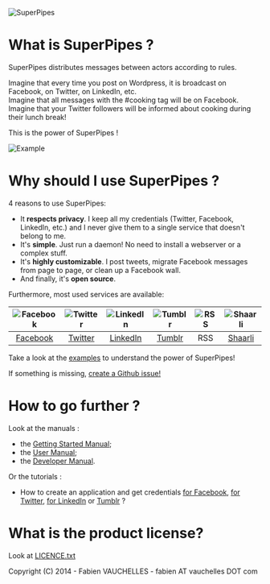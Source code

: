 ![SuperPipes](https://raw2.github.com/fabienvauchelles/superpipes/master/docs/images/logo_slogan238.png)


# What is SuperPipes ?

SuperPipes distributes messages between actors according to rules.

Imagine that every time you post on Wordpress, it is broadcast on Facebook, on Twitter, on LinkedIn, etc.  
Imagine that all messages with the #cooking tag will be on Facebook.  
Imagine that your Twitter followers will be informed about cooking during their lunch break!  

This is the power of SuperPipes !

![Example](https://raw2.github.com/fabienvauchelles/superpipes/master/docs/images/header_example.png)


# Why should I use SuperPipes ?

4 reasons to use SuperPipes:

* It __respects privacy__. I keep all my credentials (Twitter, Facebook, LinkedIn, etc.) and I never give them to a single service that doesn't belong to me.
* It's __simple__. Just run a daemon! No need to install a webserver or a complex stuff.
* It's __highly customizable__. I post tweets, migrate Facebook messages from page to page, or clean up a Facebook wall.
* And finally, it's __open source__.


Furthermore, most used services are available:

![Facebook](https://raw2.github.com/fabienvauchelles/superpipes/master/docs/images/facebook64.png) | ![Twitter](https://raw2.github.com/fabienvauchelles/superpipes/master/docs/images/twitter64.png) | ![LinkedIn](https://raw2.github.com/fabienvauchelles/superpipes/master/docs/images/linkedin_small64.png) | ![Tumblr](https://raw2.github.com/fabienvauchelles/superpipes/master/docs/images/tumblr64.png) | ![RSS](https://raw2.github.com/fabienvauchelles/superpipes/master/docs/images/rss64.png) | ![Shaarli](https://raw2.github.com/fabienvauchelles/superpipes/master/docs/images/shaarli64.png)
:---:|:---:|:---:|:---:|:---:|:---:
[Facebook](https://developers.facebook.com/) | [Twitter](https://dev.twitter.com/) | [LinkedIn](http://developer.linkedin.com/) | [Tumblr](http://www.tumblr.com/developers) | RSS | [Shaarli](http://sebsauvage.net/wiki/doku.php?id=php:shaarli)

Take a look at the [examples](docs/User_Manual.md#examples) to understand the power of SuperPipes! 

If something is missing, [create a Github issue!](https://github.com/fabienvauchelles/superpipes/issues)


# How to go further ?

Look at the manuals :

* the [Getting Started Manual](docs/Getting_Started_Manual.md);
* the [User Manual](docs/User_Manual.md);
* the [Developer Manual](docs/Developer_Manual.md).

Or the tutorials :

* How to create an application and get credentials [for Facebook](docs/tutorials/Create_Facebook_Application.md), [for Twitter](docs/tutorials/Create_Twitter_Application.md), [for LinkedIn](docs/tutorials/Create_LinkedIn_Application.md) or [Tumblr](docs/tutorials/Create_Tumblr_Application.md) ?

# What is the product license?

Look at [LICENCE.txt](LICENCE.txt)

Copyright (C) 2014 - Fabien VAUCHELLES - fabien AT vauchelles DOT com
